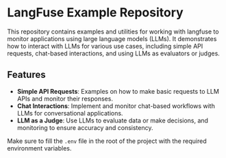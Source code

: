 # LangFuse Example Repository

This repository contains examples and utilities for working with langfuse to monitor applications using large language models (LLMs). It demonstrates how to interact with LLMs for various use cases, including simple API requests, chat-based interactions, and using LLMs as evaluators or judges.

## Features

- **Simple API Requests**: Examples on how to make basic requests to LLM APIs and monitor their responses.
- **Chat Interactions**: Implement and monitor chat-based workflows with LLMs for conversational applications.
- **LLM as a Judge**: Use LLMs to evaluate data or make decisions, and monitoring to ensure accuracy and consistency.

Make sure to fill the `.env` file in the root of the project with the required environment variables. 